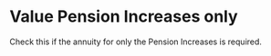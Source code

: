 # Value Pension Increases only

Check this if the annuity for only the Pension Increases is required.
